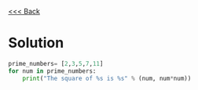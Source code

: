 [<<< Back](../06-loops.md)

# Solution

```python
prime_numbers= [2,3,5,7,11]
for num in prime_numbers:
    print("The square of %s is %s" % (num, num*num))
```